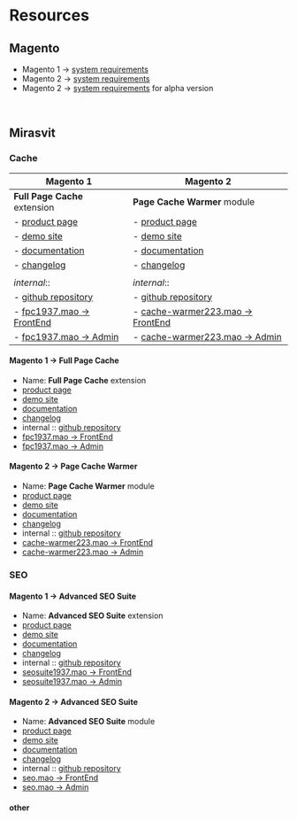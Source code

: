 # Resources

<!-- → ↠ ↣ ↦ ⇒ ⇻ ⇸ ─ -->


## Magento

- Magento 1 → [system requirements](https://docs.magento.com/m1/ce/user_guide/magento/system-requirements.html)
- Magento 2 → [system requirements](https://devdocs.magento.com/guides/v2.2/install-gde/system-requirements-tech.html)
- Magento 2 → [system requirements](https://devdocs.magento.com/guides/v2.3/install-gde/system-requirements-tech.html) for alpha version

<br>


## Mirasvit


### Cache

Magento 1                     | Magento 2
------------------------------|------------------------------
**Full Page Cache** extension | **Page Cache Warmer** module
| - [product page](https://mirasvit.com/magento-extensions/full-page-cache.html) | - [product page](https://mirasvit.com/magento-2-extensions/full-page-cache-warmer.html) |
 - [demo site](http://fpc19.demo.mirasvit.com) | - [demo site](http://cache-warmer.m2.mirasvit.com)
 - [documentation](https://docs.mirasvit.com/doc/extension_fpc/current) | - [documentation](https://mirasvit.com/docs/module-cache-warmer/current)
 - [changelog](https://docs.mirasvit.com/doc/extension_fpc/current/changelog)| - [changelog](https://mirasvit.com/docs/module-cache-warmer/current/changelog)
|||
_internal_:: | _internal_::|
 - [github repository](https://github.com/mirasvit/extension_fpc) | - [github repository](https://github.com/mirasvit/module-cache-warmer)
 - [fpc1937.mao → FrontEnd](http://fpc1937.mao.mirasvit.com) | - [cache-warmer223.mao → FrontEnd](http://cache-warmer223.mao.mirasvit.com)
 - [fpc1937.mao → Admin](http://fpc1937.mao.mirasvit.com/index.php/mageadmin/system_config/edit/section/fpc) | - [cache-warmer223.mao → Admin](http://cache-warmer223.mao.mirasvit.com/mageadmin/admin)



#### Magento 1 → Full Page Cache
- Name:  **Full Page Cache** extension
- [product page](https://mirasvit.com/magento-extensions/full-page-cache.html)
- [demo site](http://fpc19.demo.mirasvit.com)
- [documentation](https://docs.mirasvit.com/doc/extension_fpc/current)
- [changelog](https://docs.mirasvit.com/doc/extension_fpc/current/changelog)
- internal :: [github repository](https://github.com/mirasvit/extension_fpc)
- [fpc1937.mao → FrontEnd](http://fpc1937.mao.mirasvit.com)
- [fpc1937.mao → Admin](http://fpc1937.mao.mirasvit.com/index.php/mageadmin/system_config/edit/section/fpc)


#### Magento 2 → Page Cache Warmer
- Name: **Page Cache Warmer** module
- [product page](https://mirasvit.com/magento-2-extensions/full-page-cache-warmer.html)
- [demo site](http://cache-warmer.m2.mirasvit.com)
- [documentation](https://mirasvit.com/docs/module-cache-warmer/current)
- [changelog](https://mirasvit.com/docs/module-cache-warmer/current/changelog)
- internal :: [github repository](https://github.com/mirasvit/module-cache-warmer)
- [cache-warmer223.mao → FrontEnd](http://cache-warmer223.mao.mirasvit.com)
- [cache-warmer223.mao → Admin](http://cache-warmer223.mao.mirasvit.com/mageadmin/admin)



### SEO

#### Magento 1 → Advanced SEO Suite
- Name: **Advanced SEO Suite** extension
- [product page](https://mirasvit.com/magento-extensions/advanced-seo-suite.html)
- [demo site](http://seo19.demo.mirasvit.com)
- [documentation](https://docs.mirasvit.com/doc/extension_seosuite/current)
- [changelog](https://mirasvit.com/docs/module-seo/current/changelog)
- internal :: [github repository](https://github.com/mirasvit/extension_seo)
- [seosuite1937.mao → FrontEnd](http://seosuite1937.mao.mirasvit.com)
- [seosuite1937.mao → Admin](http://seosuite1937.mao.mirasvit.com/mageadmin)

#### Magento 2 → Advanced SEO Suite
- Name: **Advanced SEO Suite** module
- [product page](https://mirasvit.com/magento-2-extensions/advanced-seo-suite.html)
- [demo site](http://seo.m2.mirasvit.com)
- [documentation](https://mirasvit.com/docs/module-seo/current)
- [changelog](https://mirasvit.com/docs/module-seo/current/changelog)
- internal :: [github repository](https://github.com/mirasvit/module-seo)
- [seo.mao → FrontEnd](http://seo.mao.mirasvit.com)
- [seo.mao → Admin](http://seo.mao.mirasvit.com/mageadmin/admin)



#### other

<!--
| M1 → **Full Page Cache** | M2 → **Page Cache Warmer** | M1 -> **Advanced SEO Suite** | M2 → **Advanced SEO Suite** |
|:-------------------------|:---------------------------|:-----------------------------|:----------------------------|
| [product page](https://mirasvit.com/magento-extensions/full-page-cache.html) | [product page](https://mirasvit.com/magento-2-extensions/full-page-cache-warmer.html) | [product page](https://mirasvit.com/magento-extensions/advanced-seo-suite.html) | [product page](https://mirasvit.com/magento-2-extensions/advanced-seo-suite.html) |
| [demo site] | | | |



- Magento 2 → 
- Magento 2 → 
- Magento 2 → 
- Magento 2 → 
- Magento 2 → 
- Magento 2 → 


-->